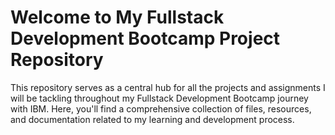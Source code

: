 # Welcome to My Fullstack Development Bootcamp Project Repository

This repository serves as a central hub for all the projects and assignments I will be tackling throughout my Fullstack Development Bootcamp journey with IBM. Here, you'll find a comprehensive collection of files, resources, and documentation related to my learning and development process.
